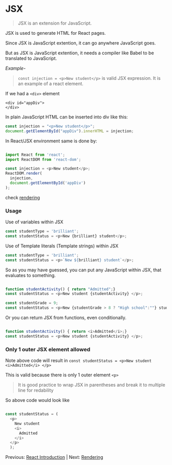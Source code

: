# JSX

> JSX is an extension for JavaScript.

JSX is used to generate HTML for React pages.

Since JSX is JavaScript extention, it can go anywhere JavaScript goes.

But as JSX is JavaScript extention, it needs a compiler like Babel to be translated to JavaScript.

*Example-*

> `const injection = <p>New student</p>` is valid JSX expression. It is an example of a react element.

If we had a `<div>` element
```
<div id="appDiv">
</div>
```

In plain JavaScript HTML can be inserted into div like this:

```javascript
const injection = "<p>New student</p>";
document.getElementById("appDiv").innerHTML = injection;
```
In React/JSX environment same is done by:

```javascript

import React from 'react';
import ReactDOM from 'react-dom';

const injection = <p>New student</p>;
ReactDOM.render(
  injection,
  document.getElementById('appDiv')
);
```
check [rendering](./rendering.md)

### Usage

Use of variables within JSX

```javascript
const studentType = 'brilliant';
const studentStatus = <p>New {brilliant} student</p>;
```

Use of Template literals (Template strings) within JSX

```javascript
const studentType = 'brilliant';
const studentStatus = <p>`New ${brilliant} student`</p>;
```

So as you may have guessed, you can put any JavaScript within JSX, that evaluates to something.

```javascript

function studentActivity() { return "Admitted";}
const studentStatus = <p>New student {studentActivity} </p>;

const studentGrade = 9;
const studentStatus = <p>New {studentGrade > 8 ? "High school":""} student  </p>;
```

Or you can return JSX from functions, even conditionally.

```javascript

function studentActivity() { return <i>Admitted</i>;}
const studentStatus = <p>New student {studentActivity} </p>;

```

### Only 1 outer JSX element allowed

Note above code will result in `const studentStatus = <p>New student <i>Admitted</i> </p>`

This is valid because there is only 1 outer element `<p>`

> It is good practice to wrap JSX in parentheses and break it to multiple line for redability


So above code would look like 

```javascript

const studentStatus = (
  <p>
    New student
    <i>
      Admitted
    </i>
  </p>
  );

```

Previous: [React Introduction](README.md) | Next: [Rendering](rendering.md)



